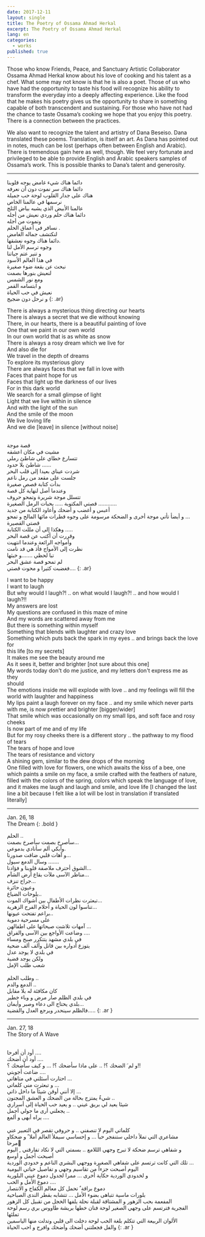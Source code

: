 ```yaml
---
date: 2017-12-11
layout: single
title: The Poetry of Ossama Ahmad Herkal
excerpt: The Poetry of Ossama Ahmad Herkal
lang: en
categories:
  - works
published: true
---
```


Those who know Friends, Peace, and Sanctuary Artistic Collaborator Ossama Ahmad Herkal know about his love of cooking and his talent as a chef. What some may not know is that he is also a poet. Those of us who have had the opportunity to taste his food will recognize his ability to transform the everyday into a deeply affecting experience. Like the food that he makes his poetry gives us the opportunity to share in something capable of both transcendent and sustaining. For those who have not had the chance to taste Ossama’s cooking we hope that you enjoy this poetry. There is a connection between the practices.  

We also want to recognize the talent and artistry of Dana Beseiso. Dana  translated these poems. Translation, is itself an art. As Dana has pointed out in notes, much can be lost (perhaps often between English and Arabic). There is tremendous gain here as well, though. We feel very fortunate and privileged to be able to provide English and Arabic speakers samples of Ossama’s work. This is possible thanks to Dana’s talent and generosity.

<hr/>

دائما هناك شيء غامض يوجه قلوبنا
<br/>دائما هناك سر نموت دون أن نعرفه 
<br/>هناك على جدار القلوب لوحة حب جميلة
<br/>نرسمها في عالمنا الخاص 
<br/>عالمنا الأبيض الذي يشبه بياض الثلج
<br/>دائما هناك حلم وردي نعيش من أجله
<br/>ونموت من أجله 
<br/>نسافر في أعماق الحلم .
<br/>لنكتشف جماله الغامض 
<br/>دائما هناك وجوه نعشقها.
<br/>وجوه ترسم الأمل لنا 
<br/>و تنير عتم حياتنا 
<br/>في هذا العالم الأسود 
<br/>نبحث عن بقعة ضوء صغيرة
<br/>لنعيش بنورها بصمت 
<br/>ومع نور الشمس 
<br/>و ابتسامه القمر 
<br/>نعيش في حب الحياة
<br/>و نرحل دون ضجيج
{: .ar}

There is always a mysterious thing directing our hearts
<br/>There is always a secret that we die without knowing
<br/>There, in our hearts, there is a beautiful painting of love
<br/>One that we paint in our own world
<br/>In our own world that is as white as snow
<br/>There is always a rosy dream which we live for
<br/>And also die for
<br/>We travel in the depth of dreams
<br/>To explore its mysterious glory
<br/>There are always faces that we fall in love with
<br/>Faces that paint hope for us
<br/>Faces that light up the darkness of our lives
<br/>For in this dark world
<br/>We search for a small glimpse of light
<br/>Light that we live within in silence
<br/>And with the light of the sun
<br/>And the smile of the moon
<br/>We live loving life
<br/>And we die [leave] in silence [without noise]

<br/>قصة موجة 
<br/>مشيت في مكان اعشقه
<br/>تتسارع خطاي على شاطئ رملي 
<br/>شاطئ بلا حدود ......
<br/>شردت عيناي بعيدا إلى قلب البحر
<br/>جلست على مقعد من رمل ناعم 
<br/>بدأت كتابة قصص صغيرة 
<br/>وعندما أصل لنهاية كل قصة 
<br/>تتسلل موجة شريرة وتمحو حروف 
<br/>قصتي المكتوبة ..... بحبات الرمل الصغيرة ............
<br/>أعبس و أغضب و أضحك  وأعاود الكتابة من جديد 
<br/>و أيضأ تأتي موجة أخرى و الضحكة مرسومة على وجوه  قطرات مائها المالح و تمحو ...
<br/>قصتي القصيرة 
<br/>وهكذا إلى أن مللت الكتابة .....
<br/>وقررت أن أكتب عن قصة البحر 
<br/>وأمواجه الرائعة وعندما انتهيت 
<br/>نظرت إلى الأمواج فأذ هي قد نامت 
<br/>تبا لحظي .......و خبثها 
<br/>لم تمحو قصة عشق البحر
<br/>فغضبت كثيرا و محوت قصتي....
{: .ar}

I want to be happy
<br/>I want to laugh
<br/>But why would I laugh?! .. on what would I laugh?! .. and how would I laugh?!!
<br/>My answers are lost
<br/>My questions are confused in this maze of mine
<br/>And my words are scattered away from me
<br/>But there is something within myself
<br/>Something that blends with laughter and crazy love
<br/>Something which puts back the spark in my eyes .. and brings back the love for <br/>this life [to my secrets]
<br/>It makes me see the beauty around me
<br/>As it sees it, better and brighter [not sure about this one]
<br/>My words today don't do me justice, and my letters don't express me as they <br/>should
<br/>The emotions inside me will explode with love .. and my feelings will fill the <br/>world with laughter and happiness
<br/>My lips paint a laugh forever on my face .. and my smile which never parts <br/>with me, is now prettier and brighter [bigger/wider]
<br/>That smile which was occasionally on my small lips, and soft face and rosy <br/>cheeks
<br/>Is now part of me and of my life
<br/>But for my rosy cheeks there is a different story .. the pathway to my flood <br/>of tears
<br/>The tears of hope and love
<br/>The tears of resistance and victory
<br/>A shining gem, similar to the dew drops of the morning
<br/>One filled with love for flowers, one which awaits the kiss of a bee, one <br/>which paints a smile on my face, a smile crafted with the feathers of nature, <br/>filled with the colors of the spring, colors which speak the language of love, <br/>and it makes me laugh and laugh and smile, and love life
[I changed the last line a bit because I felt like a lot will be lost in translation if translated literally]

<hr/>

Jan. 26, 18
<br/>The Dream
{: .bold }

الحلم ..
<br/>سأصرخ بصمت سأصرخ بصمت... 
<br/>وأبكي ألم سأنادي بدموعي.
<br/>و آهات قلبي ضاقت صدورنا...
<br/>وسال الدمع سيول .......
<br/>الشوق أحترف ملاصقة قلوبنا و فؤادنا... 
<br/>مناظر الآسى ملآت بقاع أرض الشآم... 
<br/>جراح تنزف...
<br/>وعيون حائرة 
<br/>بلوحات الضياع..
<br/>تبعثرت نظرات الأطفال بين أشواك الموت...
<br/>تناسوا لون الحياة و أحلام الفرح الزهرية...
<br/>براعم تفتحت عيونها.. 
<br/>على مسرحية دموية 
<br/>آمهات تلاشت صيحاتها على اطفالهن ... 
<br/>وضاعت الأواجع بين الآسى والفراق .... 
<br/>في بلدي مشهد يتتكرر صبح ومساء 
<br/>يتوزع أدواره بين قاتل وألف ألف ضحية 
<br/>في بلدي لا يوجد عدل
<br/>ولكن يوجد قضية
<br/>شعب طلب الإمل  
<br/>وطلب الحلم ..
<br/>الدمع والدم ..
<br/>كان مكافئة له بلا مقابل
<br/>في بلدي الظلم صار مرض و وباء خطير
<br/>بلدي يحتاج الى دعاء وصبر وأيمان...
<br/>فالظلم سينحدر ويرجع العدل والقضية.....
{: .ar }

<hr/>

Jan. 27, 18
<br/>The Story of A Wave

<br/>أود أن أفرحا .... 
<br/>أود أن أضحك .... 
<br/>و لم َ الضحك ؟! .. على ماذا سأضحك ؟! ... و كيف سأضحك ؟!!
<br/>ضاعت أجوبتي .... 
<br/>احتارت أسئلتي في متاهاتي ...
<br/>و تبعثرت مني كلماتي ...
<br/>إلا أنني أوقن شيئاً ما داخل ذاتي ... 
<br/>شيءٌ يمتزج بحالة من الضحك و العشق المجنون ..
<br/>شيئا يعيد لي بريق عيني .. و يعيد حب الحياة إلى أسراري 
<br/>يجعلني أرى ما حولي أجمل .. 
<br/>يراه أبهى و ألمع ....  
<br/>كلماتي اليوم لا تنصفني .. و حروفي تقصر في التعبير عني 
<br/>مشاعري التي تملأ داخلي ستنفجر حباً ... و إحساسي سيملأ العالم أملا ً و ضحكاو <br/>مرحا ً 
<br/>و شفاهي ترسم ضحكة لا تبرح وجهي الللامع .. بسمتي التي لا تكاد تفارقني , اليوم <br/>أصبحت أجمل و أوسع 
<br/>تلك التي كانت ترتسم على شفاهي الصغيرة ووجهي البشري الناعم و خدودي الوردية ...
<br/>اليوم أصبحت جزءاً من تقاسيم وجهي و تفاصيل حياتي اليومية 
<br/>و لخدودي الوردية حكاية أخرى ... ممرا لجدول دموع عيني البلورية 
<br/>دموع الأمل و الحب .... 
<br/>دموع براقة ٌ تحمل كل معالم الكفاح و الانتصار 
<br/>بلورات ماسية تتباهى بضوء الأمل ... تتشابه بقطر الندى الصباحية 
<br/>المفعمة بحب الزهور و المشتاقة لقبلة نحلة يلفها الخجل من تقبيل كل الزهور <br/>الفجرية فترتسم على وجهي الصغير لوحة فنان خطها بريشة طاووس بري رسم لوحة تملئها <br/>الألوان الربيعة التي تتكلم بلغة الحب لوحة دخلت الى قلبي وتدلت منها الياسمين <br/>والفل فجعلتني أضحك وأضحك وافرح و احب الحياة
{: .ar }

